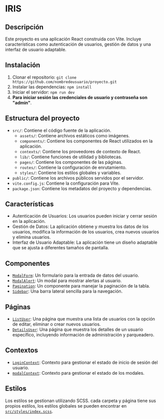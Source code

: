 # IRIS

## Descripción

Este proyecto es una aplicación React construida con Vite. Incluye características como autenticación de usuarios, gestión de datos y una interfaz de usuario adaptable.

## Instalación

1. Clonar el repositorio: `git clone https://github.com/nombredeusuario/proyecto.git`
2. Instalar las dependencias: `npm install`
3. Iniciar el servidor: `npm run dev`
4. **Para iniciar sesión las credenciales de usuario y contraseña son "admin"**.

## Estructura del proyecto

- `src/`: Contiene el código fuente de la aplicación.
  - `assets/`: Contiene archivos estáticos como imágenes.
  - `components/`: Contiene los componentes de React utilizados en la aplicación.
  - `contexts/`: Contiene los proveedores de contexto de React.
  - `lib/`: Contiene funciones de utilidad y bibliotecas.
  - `pages/`: Contiene los componentes de las páginas.
  - `routes/`: Contiene la configuración de enrutamiento.
  - `styles/`: Contiene los estilos globales y variables.
- `public/`: Contiene los archivos públicos servidos por el servidor.
- `vite.config.js`: Contiene la configuración para Vite.
- `package.json`: Contiene los metadatos del proyecto y dependencias.

## Características

- Autenticación de Usuarios: Los usuarios pueden iniciar y cerrar sesión en la aplicación.
- Gestión de Datos: La aplicación obtiene y muestra los datos de los usuarios, modifica la información de los usuarios, crea nuevos usuarios y elimina usuarios.
- Interfaz de Usuario Adaptable: La aplicación tiene un diseño adaptable que se ajusta a diferentes tamaños de pantalla.

## Componentes

- [`ModalForm`](src/components/modalForm/ModalForm.jsx): Un formulario para la entrada de datos del usuario.
- [`ModalAlert`](src/components/modalAlert/ModalAlert.jsx): Un modal para mostrar alertas al usuario.
- [`Pagination`](src/components/pagination/Pagination.jsx): Un componente para manejar la paginación de la tabla.
- [`Sidebar`](src/components/sidebar/Sidebar.jsx): Una barra lateral sencilla para la navegación.

## Páginas

- [`ListUser`](src/pages/ListUser/ListUser.jsx): Una página que muestra una lista de usuarios con la opción de editar, eliminar o crear nuevos usuarios.
- [`DetailsUser`](src/pages/detailsUser/DetailsUser.jsx): Una página que muestra los detalles de un usuario específico, incluyendo información de administración y parqueadero.

## Contextos

- [`LoginContext`](src/contexts/LoginContext.jsx): Contexto para gestionar el estado de inicio de sesión del usuario.
- [`modalContext`](src/contexts/modalContext.jsx): Contexto para gestionar el estado de los modales.

## Estilos

Los estilos se gestionan utilizando SCSS. cada carpeta y página tiene sus propios estilos, los estilos globales se pueden encontrar en [`src/styles/index.scss`](src/styles/index.scss).

